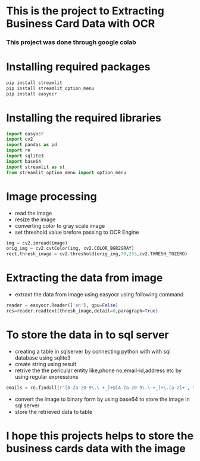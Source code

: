 # This is the project to Extracting Business Card Data with OCR 

### This project was done through google colab

# Installing required packages
```python
pip install streamlit
pip install streamlit_option_menu
pip install easyocr
```
# Installing the required libraries
```python
import easyocr
import cv2
import pandas as pd
import re
import sqlite3
import base64
import streamlit as st
from streamlit_option_menu import option_menu
```
# Image processing 
- read the image
- resize the image 
- converting color to gray scale image 
- set threshold value brefore passing to OCR Engine
```python
img = cv2.imread(image)
orig_img = cv2.cvtColor(img, cv2.COLOR_BGR2GRAY)
rect,thresh_image = cv2.threshold(orig_img,70,255,cv2.THRESH_TOZERO)
```
# Extracting the data from image
- extraxt the data from image using easyocr using following command
```python
reader = easyocr.Reader(['en'], gpu=False)
res=reader.readtext(thresh_image,detail=0,paragraph=True)
```
# To store the data in to sql server
- creating a table in sqlserver by connecting python with with sql database using sqlite3
-  create string using result
- retrive the the pericular entity like,phone no,email-id,address etc by using regular expressions
```python
emails = re.findall(r'[A-Za-z0-9\.\-+_]+@[A-Za-z0-9\.\-+_]+\.[a-z]+', text)
```
- convert the image to binary form by using base64 to store the image in sql server
- store the retrieved data to table

# I hope this projects helps to store the business cards data  with the image
